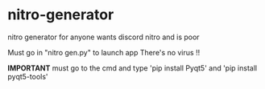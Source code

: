 # nitro-generator
nitro generator for anyone wants discord nitro and is poor

Must go in "nitro gen.py" to launch app
There's no virus !!

**IMPORTANT**
must go to the cmd and type 'pip install Pyqt5'
and 'pip install pyqt5-tools'
